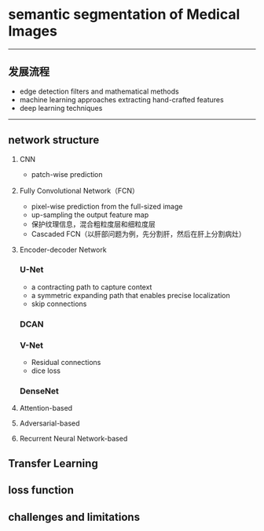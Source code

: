 # semantic segmentation of Medical Images

- - -
## 发展流程
- edge detection filters and mathematical methods
- machine learning approaches extracting hand-crafted features
- deep learning techniques
- - -

## network structure

1. CNN
    - patch-wise prediction

2. Fully Convolutional Network（FCN）
    - pixel-wise prediction from the full-sized image
    - up-sampling the output feature map
    - 保护纹理信息，混合粗粒度层和细粒度层
    - Cascaded FCN（以肝部问题为例，先分割肝，然后在肝上分割病灶）

3. Encoder-decoder Network

    ### U-Net
    - a contracting path to capture context
    - a symmetric expanding path that enables precise localization
    - skip connections

    ### DCAN

    ### V-Net
    - Residual connections
    - dice loss

    ### DenseNet

4. Attention-based

5. Adversarial-based

6. Recurrent Neural Network-based

## Transfer Learning

## loss function

## challenges and limitations




